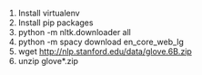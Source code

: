 1. Install virtualenv 
2. Install pip packages
3. python -m nltk.downloader all
4. python -m spacy download en_core_web_lg
5. wget http://nlp.stanford.edu/data/glove.6B.zip
6. unzip glove*.zip
